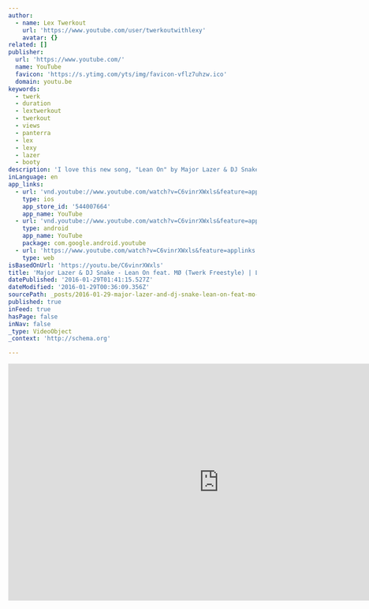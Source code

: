 ```yaml
---
author:
  - name: Lex Twerkout
    url: 'https://www.youtube.com/user/twerkoutwithlexy'
    avatar: {}
related: []
publisher:
  url: 'https://www.youtube.com/'
  name: YouTube
  favicon: 'https://s.ytimg.com/yts/img/favicon-vflz7uhzw.ico'
  domain: youtu.be
keywords:
  - twerk
  - duration
  - lextwerkout
  - twerkout
  - views
  - panterra
  - lex
  - lexy
  - lazer
  - booty
description: 'I love this new song, "Lean On" by Major Lazer & DJ Snake! I had to do a twerk freestyle and give a shoutout to my boy, Diplo! Hope you guys like this one!!'
inLanguage: en
app_links:
  - url: 'vnd.youtube://www.youtube.com/watch?v=C6vinrXWxls&feature=applinks'
    type: ios
    app_store_id: '544007664'
    app_name: YouTube
  - url: 'vnd.youtube://www.youtube.com/watch?v=C6vinrXWxls&feature=applinks'
    type: android
    app_name: YouTube
    package: com.google.android.youtube
  - url: 'https://www.youtube.com/watch?v=C6vinrXWxls&feature=applinks'
    type: web
isBasedOnUrl: 'https://youtu.be/C6vinrXWxls'
title: 'Major Lazer & DJ Snake - Lean On feat. MØ (Twerk Freestyle) | LexTwerkOut'
datePublished: '2016-01-29T01:41:15.527Z'
dateModified: '2016-01-29T00:36:09.356Z'
sourcePath: _posts/2016-01-29-major-lazer-and-dj-snake-lean-on-feat-mo-twerk-freestyle.md
published: true
inFeed: true
hasPage: false
inNav: false
_type: VideoObject
_context: 'http://schema.org'

---
```

<iframe src="https://cdn.embedly.com/widgets/media.html?src=https%3A%2F%2Fwww.youtube.com%2Fembed%2FC6vinrXWxls%3Ffeature%3Doembed&amp;url=https%3A%2F%2Fwww.youtube.com%2Fwatch%3Fv%3DC6vinrXWxls%26feature%3Dyoutu.be&amp;image=https%3A%2F%2Fi.ytimg.com%2Fvi%2FC6vinrXWxls%2Fhqdefault.jpg&amp;key=b7d04c9b404c499eba89ee7072e1c4f7&amp;type=text%2Fhtml&amp;schema=youtube" width="854" height="480" scrolling="no" frameborder="0" allowfullscreen="allowfullscreen" style=""></iframe>